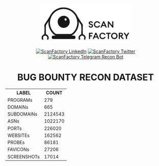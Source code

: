 <div align='center'><p><a href='https://in.scanfactory.io'><img src='scanfactory.png' alt='ScanFactory'></a><div id='badges'><a href='https://www.linkedin.com/company/scanfactory-io'><img src='https://img.shields.io/badge/LinkedIn-black?style=for-the-badge&logo=linkedin&logoColor=white' alt='ScanFactory LinkedIn'/></a> <a href='https://twitter.com/scanfactory_io'><img src='https://img.shields.io/badge/Twitter-black?style=for-the-badge&logo=twitter&logoColor=white' alt='ScanFactory Twitter'/></a><br><a href='https://t.me/scanfactorybot'><img src='https://img.shields.io/badge/Telegram Recon Bot-black?style=for-the-badge&logo=telegram&logoColor=white' alt='ScanFactory Telegram Recon Bot'/></a></div><h1>BUG BOUNTY RECON DATASET</h1><table>
<tr><th>LABEL</th><th>COUNT</th></tr>
<tr><td>PROGRAMs</td><td>279</td></tr>
<tr><td>DOMAINs</td><td>665</td></tr>
<tr><td>SUBDOMAINs</td><td>2124543</td></tr>
<tr><td>ASNs</td><td>1022170</td></tr>
<tr><td>PORTs</td><td>226020</td></tr>
<tr><td>WEBSITEs</td><td>162562</td></tr>
<tr><td>PROBEs</td><td>86181</td></tr>
<tr><td>FAVICONs</td><td>27206</td></tr>
<tr><td>SCREENSHOTs</td><td>17014</td></tr>
</table></p></div>
